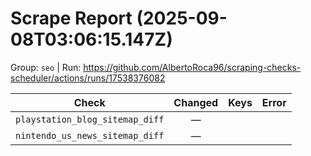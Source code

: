 # Scrape Report (2025-09-08T03:06:15.147Z)

Group: `seo`  |  Run: https://github.com/AlbertoRoca96/scraping-checks-scheduler/actions/runs/17538376082

| Check | Changed | Keys | Error |
|---|:---:|:--|:--|
| `playstation_blog_sitemap_diff` | — |  |  |
| `nintendo_us_news_sitemap_diff` | — |  |  |
